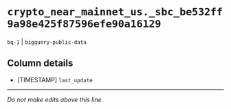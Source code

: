 # `crypto_near_mainnet_us._sbc_be532ff9a98e425f87596efe90a16129`
`bq-1` | `bigquery-public-data`

## Column details
* [TIMESTAMP] `last_update`

-------------------------------------------------------------------------------
*Do not make edits above this line.*
